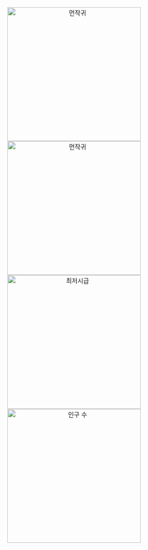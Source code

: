 
<p align="center">
  <img src="https://github.com/user-attachments/assets/7b2341b9-4f81-4e87-8d9a-e188d2f208e9" width="300" alt="먼작귀" />
  <img src="https://github.com/user-attachments/assets/3c269221-68fb-41ee-b8bb-5792befc9358" width="300" alt="먼작귀" />
  <br/>
  <img src="https://github.com/user-attachments/assets/f3767c56-043a-4f92-ba15-953210e57478" width="300" alt="최저시급" />
  <img src="https://github.com/user-attachments/assets/0654fffb-f112-45db-bde6-02af30bc4488" width="300" alt="인구 수"/>
</p> 
 
